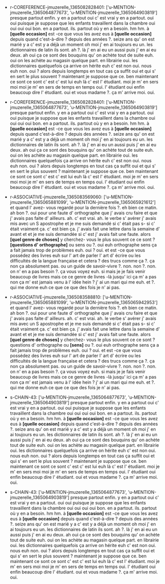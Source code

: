  * r-COREFERENCE-jmuzerelle_1365082828401: ['u-MENTION-jmuzerelle_1365064877673', 'u-MENTION-jmuzerelle_1365064903819']
	presque partout enfin.
	 y en a partout oui c' est vrai y en a partout.
	 oui oui puisque je suppose que les enfants travaillent dans la chambre oui oui oui oui bon.
	 en a partout.
	 ils.
	 partout où y en a besoin.
	 hm hm.
	 à **[quelle occasion]** est -ce que vous les avez eus à **[quelle occasion]** depuis quand c'est-à-dire ? depuis des années ?.
	 seize ans qu' on est marié y a c' est y a déjà un moment oh moi j' en ai toujours eu un.
	 les dictionnaires de latin ils sont.
	 ah ?.
	 là j' en ai eu un aussi puis j' en ai eu deux.
	 ah oui ça ce sont des bouquins qu' on achète tout de suite euh.
	 oui on les achète au magasin quelque part.
	 en librairie oui.
	 les dictionnaires quelquefois ça arrive on hérite euh c' est non oui.
	 nous euh non.
	 oui ? alors depuis longtemps en tout cas ça suffit oui et qui s' en sert le plus souvent ? maintenant je suppose que ce.
	 ben maintenant ce sont ce sont c' est c' est lui euh là c' est l' étudiant.
	 moi je m' en sers moi moi je m' en sers de temps en temps oui.
	 l' étudiant oui enfin beaucoup dire l' étudiant.
	 oui et vous madame ?.
	 ça m' arrive moi.
	 oui.
	
 * r-COREFERENCE-jmuzerelle_1365082828401: ['u-MENTION-jmuzerelle_1365064877673', 'u-MENTION-jmuzerelle_1365064903819']
	presque partout enfin.
	 y en a partout oui c' est vrai y en a partout.
	 oui oui puisque je suppose que les enfants travaillent dans la chambre oui oui oui oui bon.
	 en a partout.
	 ils.
	 partout où y en a besoin.
	 hm hm.
	 à **[quelle occasion]** est -ce que vous les avez eus à **[quelle occasion]** depuis quand c'est-à-dire ? depuis des années ?.
	 seize ans qu' on est marié y a c' est y a déjà un moment oh moi j' en ai toujours eu un.
	 les dictionnaires de latin ils sont.
	 ah ?.
	 là j' en ai eu un aussi puis j' en ai eu deux.
	 ah oui ça ce sont des bouquins qu' on achète tout de suite euh.
	 oui on les achète au magasin quelque part.
	 en librairie oui.
	 les dictionnaires quelquefois ça arrive on hérite euh c' est non oui.
	 nous euh non.
	 oui ? alors depuis longtemps en tout cas ça suffit oui et qui s' en sert le plus souvent ? maintenant je suppose que ce.
	 ben maintenant ce sont ce sont c' est c' est lui euh là c' est l' étudiant.
	 moi je m' en sers moi moi je m' en sers de temps en temps oui.
	 l' étudiant oui enfin beaucoup dire l' étudiant.
	 oui et vous madame ?.
	 ça m' arrive moi.
	 oui.
	
 * r-ASSOCIATIVE-jmuzerelle_1365083569060: ['u-MENTION-jmuzerelle_1365065881099', 'u-MENTION-jmuzerelle_1365065921612']
	et quand l' avez- vous regardé pour la dernière fois ?.
	 eh bien ce matin.
	 ah bon ?.
	 oui pour une faute d' orthographe que j' avais cru faire et que j' avais pas faite d' ailleurs.
	 ah.
	 c' est vrai.
	 ah.
	 le verbe s' avérer j' avais mis avec un S apostrophe et je me suis demandé si c' était pas s- si c' était vraiment ça.
	 c' est bien ça.
	 j' avais fait une lettre dans la semaine d' avant et et je me suis demandée si c' est j' avais fait une faute.
	 alors **[quel genre de choses]** y cherchez- vous le plus souvent ce ce sont ? **[questions d' orthographe]** ou sens ou ?.
	 oui euh orthographe sens ça a fait jamais trop de problèmes euh.
	 oui ? oui.
	 et est -ce que vous possédez des livres euh sur l' art de parler l' art d' écrire ou les difficultés de la langue française et cetera ? des trucs comme ça ?.
	 ça non ça absolument pas.
	 ou un guide de savoir-vivre ?.
	 non.
	 non ?.
	 non.
	 on n' en a pas besoin ?.
	 ça vous voyez euh.
	 si mais je je fais venir beaucoup de livres mais ce ce genre de livres -là jusqu' ici ça m' a pas non ça m' est jamais venu à l' idée hein ? j' ai un mari qui me euh.
	 et ?.
	 qui me donne euh ce que ce que des fois je n' ai pas.
	
 * r-ASSOCIATIVE-jmuzerelle_1365083588810: ['u-MENTION-jmuzerelle_1365065881099', 'u-MENTION-jmuzerelle_1365065942953']
	et quand l' avez- vous regardé pour la dernière fois ?.
	 eh bien ce matin.
	 ah bon ?.
	 oui pour une faute d' orthographe que j' avais cru faire et que j' avais pas faite d' ailleurs.
	 ah.
	 c' est vrai.
	 ah.
	 le verbe s' avérer j' avais mis avec un S apostrophe et je me suis demandé si c' était pas s- si c' était vraiment ça.
	 c' est bien ça.
	 j' avais fait une lettre dans la semaine d' avant et et je me suis demandée si c' est j' avais fait une faute.
	 alors **[quel genre de choses]** y cherchez- vous le plus souvent ce ce sont ? questions d' orthographe ou **[sens]** ou ?.
	 oui euh orthographe sens ça a fait jamais trop de problèmes euh.
	 oui ? oui.
	 et est -ce que vous possédez des livres euh sur l' art de parler l' art d' écrire ou les difficultés de la langue française et cetera ? des trucs comme ça ?.
	 ça non ça absolument pas.
	 ou un guide de savoir-vivre ?.
	 non.
	 non ?.
	 non.
	 on n' en a pas besoin ?.
	 ça vous voyez euh.
	 si mais je je fais venir beaucoup de livres mais ce ce genre de livres -là jusqu' ici ça m' a pas non ça m' est jamais venu à l' idée hein ? j' ai un mari qui me euh.
	 et ?.
	 qui me donne euh ce que ce que des fois je n' ai pas.
	
 * s-CHAIN-43: ['u-MENTION-jmuzerelle_1365064877673', 'u-MENTION-jmuzerelle_1365064903819']
	presque partout enfin.
	 y en a partout oui c' est vrai y en a partout.
	 oui oui puisque je suppose que les enfants travaillent dans la chambre oui oui oui oui bon.
	 en a partout.
	 ils.
	 partout où y en a besoin.
	 hm hm.
	 à **[quelle occasion]** est -ce que vous les avez eus à **[quelle occasion]** depuis quand c'est-à-dire ? depuis des années ?.
	 seize ans qu' on est marié y a c' est y a déjà un moment oh moi j' en ai toujours eu un.
	 les dictionnaires de latin ils sont.
	 ah ?.
	 là j' en ai eu un aussi puis j' en ai eu deux.
	 ah oui ça ce sont des bouquins qu' on achète tout de suite euh.
	 oui on les achète au magasin quelque part.
	 en librairie oui.
	 les dictionnaires quelquefois ça arrive on hérite euh c' est non oui.
	 nous euh non.
	 oui ? alors depuis longtemps en tout cas ça suffit oui et qui s' en sert le plus souvent ? maintenant je suppose que ce.
	 ben maintenant ce sont ce sont c' est c' est lui euh là c' est l' étudiant.
	 moi je m' en sers moi moi je m' en sers de temps en temps oui.
	 l' étudiant oui enfin beaucoup dire l' étudiant.
	 oui et vous madame ?.
	 ça m' arrive moi.
	 oui.
	
 * s-CHAIN-43: ['u-MENTION-jmuzerelle_1365064877673', 'u-MENTION-jmuzerelle_1365064903819']
	presque partout enfin.
	 y en a partout oui c' est vrai y en a partout.
	 oui oui puisque je suppose que les enfants travaillent dans la chambre oui oui oui oui bon.
	 en a partout.
	 ils.
	 partout où y en a besoin.
	 hm hm.
	 à **[quelle occasion]** est -ce que vous les avez eus à **[quelle occasion]** depuis quand c'est-à-dire ? depuis des années ?.
	 seize ans qu' on est marié y a c' est y a déjà un moment oh moi j' en ai toujours eu un.
	 les dictionnaires de latin ils sont.
	 ah ?.
	 là j' en ai eu un aussi puis j' en ai eu deux.
	 ah oui ça ce sont des bouquins qu' on achète tout de suite euh.
	 oui on les achète au magasin quelque part.
	 en librairie oui.
	 les dictionnaires quelquefois ça arrive on hérite euh c' est non oui.
	 nous euh non.
	 oui ? alors depuis longtemps en tout cas ça suffit oui et qui s' en sert le plus souvent ? maintenant je suppose que ce.
	 ben maintenant ce sont ce sont c' est c' est lui euh là c' est l' étudiant.
	 moi je m' en sers moi moi je m' en sers de temps en temps oui.
	 l' étudiant oui enfin beaucoup dire l' étudiant.
	 oui et vous madame ?.
	 ça m' arrive moi.
	 oui.
	
